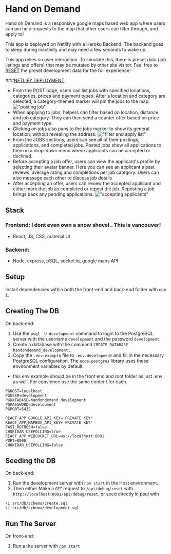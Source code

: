 # Hand on Demand

Hand on Demand is a responsive google maps based web app where users can pin help requests to the map that other users can filter through, and apply to!

This app is deployed on Netlify with a Heroku Backend. The backend goes to sleep during inactivity and may need a few seconds to wake up. 

This app relies on user interaction. To simulate this, there is preset data (job listings and offers) that may be mutated by other site visitor. Feel free to [RESET](https://handondemand-api.herokuapp.com/api/debug/reset) the preset development data for the full experience!

###[NETLIFY DEPLOYMENT](https://hand-on-demand.netlify.app/)

- From the POST page, users can list jobs with specified locations, categories, prices and payment types. After a location and category are selected, a category-themed marker will pin the jobs to the map.
!["posting job"](https://github.com/AdamTranquilla/hand-on-demand/blob/master/front-end/public/post-new-job.gif?raw=true)
- When applying to jobs, helpers can filter based on location, distance, and job category. They can then send a counter offer based on price and payment type. 
- Clicking on jobs also pans to the jobs marker to show its general location, without revealing the address.
!["filter and apply list"](https://github.com/AdamTranquilla/hand-on-demand/blob/master/front-end/public/apply.gif?raw=true)
- From the JOBS sections, users can see all of their postings, applications, and completed jobs. Posted jobs show all applications to them in a drop-down menu where applicants can be accepted or declined.
- Before accepting a job offer, users can view the applicant's profile by selecting their avatar banner. Here you can see an applicant's past reviews, average rating and completions per job category. Users can also message each other to discuss job details
- After accepting an offer, users can review the accepted applicant and either mark the job as completed or repost the job. Reposting a job brings back any pending applications.
!["accepting applicants"](https://github.com/AdamTranquilla/hand-on-demand/blob/master/front-end/public/offer.gif?raw=true)

## Stack

### Frontend: I dont even own a snow shovel.. This is vancouver!

- React, JS, CSS, material UI

### Backend:

- Node, express, pSQL, socket.io, google maps API

## Setup

Install dependencies within both the front-end and back-end folder with `npm i`.

## Creating The DB

On back-end:

1. Use the `psql -U development` command to login to the PostgreSQL server with the username `development` and the password `development`.
2. Create a database with the command `CREATE DATABASE handondemand_development;`.
3. Copy the `.env.example` file to `.env.development` and fill in the necessary PostgreSQL configuration. The `node-postgres` library uses these environment variables by default.

- this env example should be in the front end and root folder as just .env as well. For convience use the same content for each.

```
PGHOST=localhost
PGUSER=development
PGDATABASE=handondemand_development
PGPASSWORD=development
PGPORT=5432

REACT_APP_GOOGLE_API_KEY='PRIVATE KEY'
REACT_APP_MAPBOX_API_KEY='PRIVATE KEY'
FAST_REFRESH=false
CHOKIDAR_USEPOLLING=true
REACT_APP_WEBSOCKET_URL=ws://localhost:8001
PORT=8000
CHOKIDAR_USEPOLLING=false
```

## Seeding the DB

On back-end:

1. Run the development server with `npm start` in the Host environment.
2. Then either Make a `GET` request to `/api/debug/reset` with `http://localhost:8001/api/debug/reset`, or seed directly in psql with

```psql
\i src/db/schema/create.sql
\i src/db/schema/development.sql
```

## Run The Server

On front-end:

1. Run a the server with `npm start`
